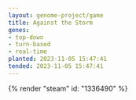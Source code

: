 ```yaml
---
layout: genome-project/game
title: Against the Storm
genes:
- top-down
- turn-based
- real-time
planted: 2023-11-05 15:47:41
tended: 2023-11-05 15:47:41
---
```


{% render "steam" id: "1336490" %}